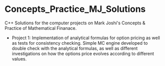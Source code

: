 # Concepts_Practice_MJ_Solutions
C++ Solutions for the computer projects on Mark Joshi's Concepts &amp; Practice of Mathematical Finanace.
* Project 1: Implementation of analytical formulas for option pricing as well as tests for consistency checking. Simple MC engine developed to double check with the analytical formulas, as well as different investigations on how the options price evolves according to different values.

